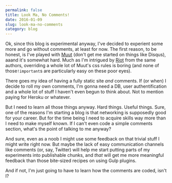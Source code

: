 ```yaml
---
permalink: false
title: Look Ma, No Comments!
date: 2016-01-09
slug: look-ma-no-comments
category: blog
---
```


Ok, since this blog is experimental anyway, I've decided to experient some more and go without comments, at least for now. The first reason, to be honest, is I've played with [Muut](https://muut.com/) (don't get me started on things like Disqus), aaand it's somewhat hard. Much as I'm intrigued by [Riot](http://riotjs.com/) from the same authors, overriding a whole lot of Muut's css rules is boring (and none of those`!important`s are particularly easy on these poor eyes).

There goes my idea of having a fully static site _and_ comments. If (or when) I decide to roll my own comments, I'm gonna need a DB, user authentification and a whole lot of stuff I haven't even begun to think about. Not to mention paying for Heroku or whatever.

But I need to learn all those things anyway. Hard things. Useful things. Sure, one of the reasons I'm starting a blog is that networking is supposedly good for your career. But for the time being I need to acquire skills way more than I need to make myself known. If I can't even code a simple comments section, what's the point of talking to me anyway?

And sure, even as a noob I might use some feedback on that trivial stuff I might write right now. But maybe the lack of easy communication channels like comments (or, say, Twitter) will help me start putting parts of my experiments into publishable chunks, and _that_ will get me more meaningful feedback than those bite-sized recipes on using Gulp plugins.

And if not, I'm just going to have to learn how the comments are coded, isn't I?

